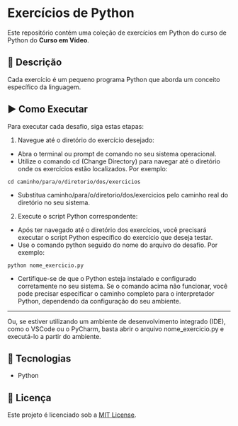 # Exercícios de Python

Este repositório contém uma coleção de exercícios em Python do curso de Python do **Curso em Vídeo**.

## :page_facing_up:	Descrição

Cada exercício é um pequeno programa Python que aborda um conceito específico da linguagem. 

## :arrow_forward:	Como Executar

Para executar cada desafio, siga estas etapas:

1. Navegue até o diretório do exercício desejado:
* Abra o terminal ou prompt de comando no seu sistema operacional.
* Utilize o comando cd (Change Directory) para navegar até o diretório onde os exercícios estão localizados. Por exemplo:
```
cd caminho/para/o/diretorio/dos/exercicios
```
* Substitua caminho/para/o/diretorio/dos/exercicios pelo caminho real do diretório no seu sistema.
    

2. Execute o script Python correspondente:
* Após ter navegado até o diretório dos exercícios, você precisará executar o script Python específico do exercício que deseja testar.
* Use o comando python seguido do nome do arquivo do desafio. Por exemplo:
```
python nome_exercicio.py
```
* Certifique-se de que o Python esteja instalado e configurado corretamente no seu sistema. Se o comando acima não funcionar, você pode precisar especificar o caminho completo para o interpretador Python, dependendo da configuração do seu ambiente.

---

Ou, se estiver utilizando um ambiente de desenvolvimento integrado (IDE), como o VSCode ou o PyCharm, basta abrir o arquivo nome_exercicio.py e executá-lo a partir do ambiente.

## :rocket:	Tecnologias

* Python

## :memo: Licença

Este projeto é licenciado sob a [MIT License](https://github.com/RoseDuarte/Estudos-Python/blob/main/LICENSE).
